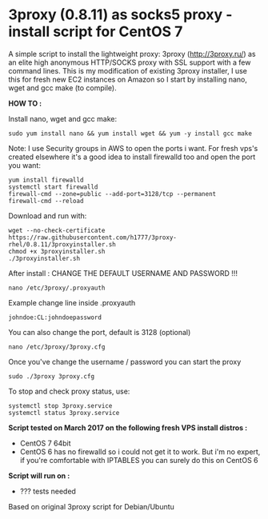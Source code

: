 3proxy (0.8.11) as socks5 proxy - install script for CentOS 7
======================================================

A simple script to install the lightweight proxy: 3proxy (http://3proxy.ru/) as an elite high anonymous HTTP/SOCKS proxy with SSL support with a few command lines.
This is my modification of existing 3proxy installer, I use this for fresh new EC2 instances on Amazon so I start by installing nano, wget and gcc make (to compile).


**HOW TO :**

Install nano, wget and gcc make:

    sudo yum install nano && yum install wget && yum -y install gcc make
	
Note: I use Security groups in AWS to open the ports i want. For fresh vps's created elsewhere it's a good idea to install firewalld too and open the port you want:

	yum install firewalld
	systemctl start firewalld
	firewall-cmd --zone=public --add-port=3128/tcp --permanent
	firewall-cmd --reload

Download and run with:

    wget --no-check-certificate https://raw.githubusercontent.com/h1777/3proxy-rhel/0.8.11/3proxyinstaller.sh
    chmod +x 3proxyinstaller.sh
    ./3proxyinstaller.sh

After install : CHANGE THE DEFAULT USERNAME AND PASSWORD !!!

    nano /etc/3proxy/.proxyauth

Example change line inside .proxyauth

    johndoe:CL:johndoepassword

You can also change the port, default is 3128 (optional)

    nano /etc/3proxy/3proxy.cfg


Once you've change the username / password you can start the proxy

    sudo ./3proxy 3proxy.cfg

To stop and check proxy status, use:

	systemctl stop 3proxy.service
	systemctl status 3proxy.service


**Script tested on March 2017 on the following fresh VPS install distros :**

- CentOS 7 64bit
- CentOS 6 has no firewalld so i could not get it to work. But i'm no expert, if you're comfortable with IPTABLES you can surely do this on CentOS 6


**Script will run on :**
- ??? tests needed


Based on original 3proxy script for Debian/Ubuntu
